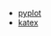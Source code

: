 

- [pyplot](https://matplotlib.org/2.0.2/api/pyplot_api.html)
- [katex](https://katex.org/docs/supported.html)